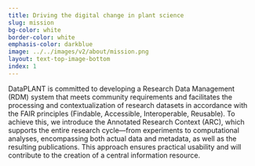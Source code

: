 ```yaml
---
title: Driving the digital change in plant science
slug: mission
bg-color: white
border-color: white
emphasis-color: darkblue
image: ../../images/v2/about/mission.png
layout: text-top-image-bottom
index: 1
---
```


DataPLANT is committed to developing a Research Data Management (RDM) system that meets community requirements and facilitates the processing and contextualization of research datasets in accordance with the FAIR principles (Findable, Accessible, Interoperable, Reusable). 
To achieve this, we introduce the Annotated Research Context (ARC), which supports the entire research cycle—from experiments to computational analyses, encompassing both actual data and metadata, as well as the resulting publications. 
This approach ensures practical usability and will contribute to the creation of a central information resource.

